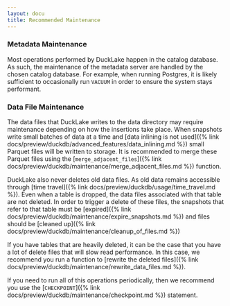 ```yaml
---
layout: docu
title: Recommended Maintenance
---
```


### Metadata Maintenance

Most operations performed by DuckLake happen in the catalog database.
As such, the maintenance of the metadata server are handled by the chosen catalog database.
For example, when running Postgres, it is likely sufficient to occasionally run `VACUUM` in order to ensure the system stays performant.

### Data File Maintenance

The data files that DuckLake writes to the data directory may require maintenance depending on how the insertions take place.
When snapshots write small batches of data at a time and [data inlining is not used]({% link docs/preview/duckdb/advanced_features/data_inlining.md %}) small Parquet files will be written to storage.
It is recommended to merge these Parquet files using the [`merge_adjacent_files`]({% link docs/preview/duckdb/maintenance/merge_adjacent_files.md %}) function.

DuckLake also never deletes old data files. As old data remains accessible through [time travel]({% link docs/preview/duckdb/usage/time_travel.md %}).
Even when a table is dropped, the data files associated with that table are not deleted.
In order to trigger a delete of these files, the snapshots that refer to that table must be [expired]({% link docs/preview/duckdb/maintenance/expire_snapshots.md %}) and files should be [cleaned up]({% link docs/preview/duckdb/maintenance/cleanup_of_files.md %})

If you have tables that are heavily deleted, it can be the case that you have a lot of delete files that will slow read performance. In this case, we recommend you run a function to [rewrite the deleted files]({% link docs/preview/duckdb/maintenance/rewrite_data_files.md %}).

If you need to run all of this operations periodically, then we recommend you use the [`CHECKPOINT`]({% link docs/preview/duckdb/maintenance/checkpoint.md %}) statement.

